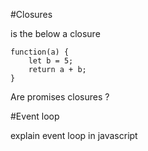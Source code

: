 #Closures

is the below a closure 

```
function(a) {
    let b = 5;
    return a + b;
}
```

Are promises closures ?

#Event loop

explain event loop in javascript